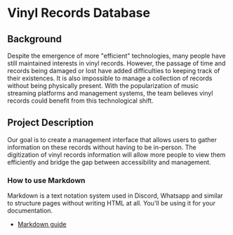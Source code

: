 # Vinyl Records Database 
## Background
Despite the emergence of more "efficient" technologies, many people have still maintained interests in vinyl records. However, the passage of time and records being damaged or lost have added difficulties to keeping track of their existences. It is also impossible to manage a collection of records without being physically present. With the popularization of music streaming platforms and management systems, the team believes vinyl records could benefit from this technological shift. 

## Project Description
Our goal is to create a management interface that allows users to gather information on these records without having to be in-person. The digitization of vinyl records information will allow more people to view them efficiently and bridge the gap between accessibility and management.

### How to use Markdown
Markdown is a text notation system used in Discord, Whatsapp and similar to structure pages without writing HTML at all. You'll be using it for your documentation.
* [Markdown guide](https://www.markdownguide.org/cheat-sheet/)
